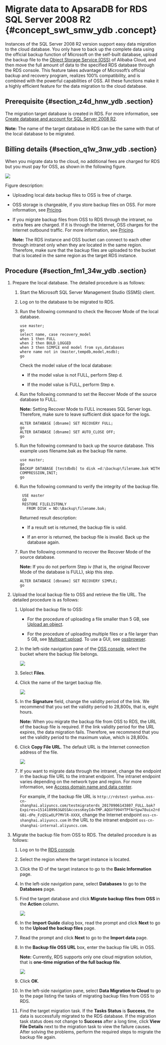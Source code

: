 # Migrate data to ApsaraDB for RDS SQL Server 2008 R2 {#concept_swt_smw_ydb .concept}

Instances of the SQL Server 2008 R2 version support easy data migration to the cloud database. You only have to back up the complete data using the official backup function of Microsoft on the self-built database, upload the backup file to the [Object Storage Service \(OSS\)](https://www.alibabacloud.com/help/doc-detail/31817.htm) of Alibaba Cloud, and then move the full amount of data to the specified RDS database through the RDS console. This feature takes advantage of Microsoft’s official backup and recovery program, realizes 100% compatibility, and is combined with the powerful capabilities of OSS. All these functions make it a highly efficient feature for the data migration to the cloud database.

## Prerequisite {#section_z4d_hnw_ydb .section}

The migration target database is created in RDS. For more information, see [Create database and account for SQL Server 2008 R2](https://www.alibabacloud.com/help/doc-detail/26145.htm).

**Note:** The name of the target database in RDS can be the same with that of the local database to be migrated.

## Billing details {#section_q1w_3nw_ydb .section}

When you migrate data to the cloud, no additional fees are charged for RDS but you must pay for OSS, as shown in the following figure.

![](http://static-aliyun-doc.oss-cn-hangzhou.aliyuncs.com/assets/img/7997/4362_en-US.png)

Figure description:

-   Uploading local data backup files to OSS is free of charge.

-   OSS storage is chargeable, if you store backup files on OSS. For more information, see [Pricing](https://www.alibabacloud.com/product/oss?spm=a3c0i.7990255.247275.8.7a40749en97oY9#pricing).

-   If you migrate backup files from OSS to RDS through the intranet, no extra fees are charged. If it is through the Internet, OSS charges for the Internet outbound traffic. For more information, see [Pricing](https://www.alibabacloud.com/product/oss?spm=a3c0i.7990255.247275.8.7a40749en97oY9#pricing).

    **Note:** The RDS instance and OSS bucket can connect to each other through intranet only when they are located in the same region. Therefore, make sure that the backup files are uploaded to the bucket that is located in the same region as the target RDS instance.


## Procedure {#section_fm1_34w_ydb .section}

1.  Prepare the local database. The detailed procedure is as follows:
    1.  Start the Microsoft SQL Server Management Studio \(SSMS\) client.
    2.  Log on to the database to be migrated to RDS.
    3.  Run the following command to check the Recover Mode of the local database.

        ```
        use master;
        go
        select name, case recovery_model
        when 1 then FULL
        when 2 then BULD_LOGGED
        when 3 then SIMPLE end model from sys.databases
        where name not in (master,tempdb,model,msdb);
        go
        ```

        Check the model value of the local database:

        -   If the model value is not FULL, perform Step d.

        -   If the model value is FULL, perform Step e.

    4.  Run the following command to set the Recover Mode of the source database to FULL.

        **Note:** Setting Recover Mode to FULL increases SQL Server logs. Therefore, make sure to leave sufficient disk space for the logs.

        ```
        ALTER DATABASE [dbname] SET RECOVERY FULL;
        go
        ALTER DATABASE [dbname] SET AUTO_CLOSE OFF;
        go
        ```

    5.  Run the following command to back up the source database. This example uses filename.bak as the backup file name.

        ```
        use master;
        go
        BACKUP DATABASE [testdbdb] to disk =d:\backup\filename.bak WITH COMPRESSION,INIT;
        go
        ```

    6.  Run the following command to verify the integrity of the backup file.

        ```
         USE master
         GO
         RESTORE FILELISTONLY 
           FROM DISK = ND:\Backup\filename.bak;
        ```

        Returned result description:

        -   If a result set is returned, the backup file is valid.

        -   If an error is returned, the backup file is invalid. Back up the database again.

    7.  Run the following command to recover the Recover Mode of the source database.

        **Note:** If you do not perform Step iv \(that is, the original Recover Mode of the database is FULL\), skip this step.

        ```
        ALTER DATABASE [dbname] SET RECOVERY SIMPLE;
        go
        ```

2.  Upload the local backup file to OSS and retrieve the file URL. The detailed procedure is as follows:
    1.  Upload the backup file to OSS:
        -   For the procedure of uploading a file smaller than 5 GB, see [Upload an object](https://www.alibabacloud.com/help/doc-detail/31886.htm).

        -   For the procedure of uploading multiple files or a file larger than 5 GB, see [Multipart upload](https://www.alibabacloud.com/help/doc-detail/31850.htm). To use a GUI, see [ossbrowser](https://www.alibabacloud.com/help/doc-detail/61872.htm).

    2.  In the left-side navigation pane of the [OSS console](https://oss.console.aliyun.com/), select the bucket where the backup file belongs.

        ![](http://static-aliyun-doc.oss-cn-hangzhou.aliyuncs.com/assets/img/7997/4363_en-US.png)

    3.  Select **Files**.
    4.  Click the name of the target backup file.

        ![](http://static-aliyun-doc.oss-cn-hangzhou.aliyuncs.com/assets/img/7997/4364_en-US.png)

    5.  In the **Signature** field, change the validity period of the link. We recommend that you set the validity period to 28,800s, that is, eight hours.

        **Note:** When you migrate the backup file from OSS to RDS, the URL of the backup file is required. If the link validity period for the URL expires, the data migration fails. Therefore, we recommend that you set the validity period to the maximum value, which is 28,800s.

    6.  Click **Copy File URL**. The default URL is the Internet connection address of the file.

        ![](http://static-aliyun-doc.oss-cn-hangzhou.aliyuncs.com/assets/img/7997/4365_en-US.png)

    7.  If you want to migrate data through the intranet, change the endpoint in the backup file URL to the intranet endpoint. The intranet endpoint varies depending on the network type and region. For more information, see [Access domain name and data center](https://www.alibabacloud.com/help/doc-detail/31837.htm).

        For example, if the backup file URL is `http://rdstest-yanhua.oss-cn-shanghai.aliyuncs.com/testmigraterds_20170906143807_FULL.bak?Expires=1514189963&OSSAccessKeyId=TMP.AQGVf994YTPfArSpw78uix2rdGBi-dPe_FzQSLwOLP7MVlR-XXXX`, change the Internet endpoint `oss-cn-shanghai.aliyuncs.com` in the URL to the intranet endpoint `oss-cn-shanghai-internal.aliyuncs.com`.

3.  Migrate the backup file from OSS to RDS. The detailed procedure is as follows:
    1.  Log on to the [RDS console](https://rds.console.aliyun.com/).
    2.  Select the region where the target instance is located.
    3.  Click the ID of the target instance to go to the **Basic Information** page.
    4.  In the left-side navigation pane, select **Databases** to go to the **Databases** page.
    5.  Find the target database and click **Migrate backup files from OSS** in the **Action** column.

        ![](http://static-aliyun-doc.oss-cn-hangzhou.aliyuncs.com/assets/img/7997/4366_en-US.png)

    6.  In the **Import Guide** dialog box, read the prompt and click **Next** to go to the **Upload the backup files** page.
    7.  Read the prompt and click **Next** to go to the **Import data** page.
    8.  In the **Backup file OSS URL** box, enter the backup file URL in OSS.

        **Note:** Currently, RDS supports only one cloud migration solution, that is **one-time migration of the full backup file**.

        ![](http://static-aliyun-doc.oss-cn-hangzhou.aliyuncs.com/assets/img/7997/4367_en-US.png)

    9.  Click **OK**.
    10. In the left-side navigation pane, select **Data Migration to Cloud** to go to the page listing the tasks of migrating backup files from OSS to RDS.
    11. Find the target migration task. If the **Tasks Status** is **Success**, the data is successfully migrated to the RDS database. If the migration task status does not change to **Success** after a long time, click **View File Details** next to the migration task to view the failure causes. After solving the problems, perform the required steps to migrate the backup file again.

